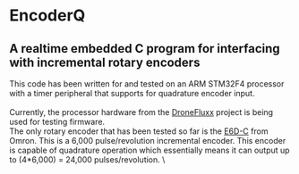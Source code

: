 # EncoderQ

## A realtime embedded C program for interfacing with incremental rotary encoders

 This code has been written for and tested on an ARM STM32F4 processor with a timer peripheral that supports for quadrature encoder input.
\
\
Currently, the processor hardware from the [DroneFluxx](https://github.com/kyleRhess/DroneFluxx) project is being used for testing firmware.
\
The only rotary encoder that has been tested so far is the [E6D-C](http://www.ia.omron.com/data_pdf/cat/e6d-c_ds_e_5_1_csm497.pdf) from Omron. This is a 6,000 pulse/revolution incremental encoder. This encoder is capable of quadrature operation which essentially means it can output up to (4*6,000) = 24,000 pulses/revolution.
\
